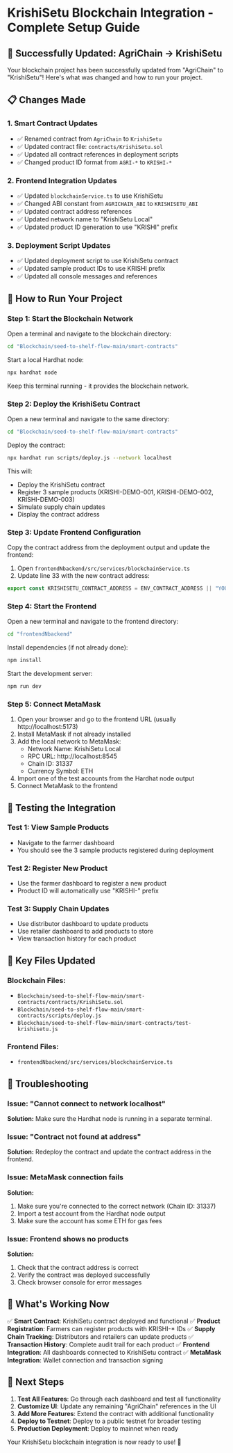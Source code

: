 # KrishiSetu Blockchain Integration - Complete Setup Guide

## 🎉 Successfully Updated: AgriChain → KrishiSetu

Your blockchain project has been successfully updated from "AgriChain" to "KrishiSetu"! Here's what was changed and how to run your project.

## 📋 Changes Made

### 1. Smart Contract Updates
- ✅ Renamed contract from `AgriChain` to `KrishiSetu`
- ✅ Updated contract file: `contracts/KrishiSetu.sol`
- ✅ Updated all contract references in deployment scripts
- ✅ Changed product ID format from `AGRI-*` to `KRISHI-*`

### 2. Frontend Integration Updates
- ✅ Updated `blockchainService.ts` to use KrishiSetu
- ✅ Changed ABI constant from `AGRICHAIN_ABI` to `KRISHISETU_ABI`
- ✅ Updated contract address references
- ✅ Updated network name to "KrishiSetu Local"
- ✅ Updated product ID generation to use "KRISHI" prefix

### 3. Deployment Script Updates
- ✅ Updated deployment script to use KrishiSetu contract
- ✅ Updated sample product IDs to use KRISHI prefix
- ✅ Updated all console messages and references

## 🚀 How to Run Your Project

### Step 1: Start the Blockchain Network

Open a terminal and navigate to the blockchain directory:
```bash
cd "Blockchain/seed-to-shelf-flow-main/smart-contracts"
```

Start a local Hardhat node:
```bash
npx hardhat node
```
Keep this terminal running - it provides the blockchain network.

### Step 2: Deploy the KrishiSetu Contract

Open a new terminal and navigate to the same directory:
```bash
cd "Blockchain/seed-to-shelf-flow-main/smart-contracts"
```

Deploy the contract:
```bash
npx hardhat run scripts/deploy.js --network localhost
```

This will:
- Deploy the KrishiSetu contract
- Register 3 sample products (KRISHI-DEMO-001, KRISHI-DEMO-002, KRISHI-DEMO-003)
- Simulate supply chain updates
- Display the contract address

### Step 3: Update Frontend Configuration

Copy the contract address from the deployment output and update the frontend:

1. Open `frontendNbackend/src/services/blockchainService.ts`
2. Update line 33 with the new contract address:
```typescript
export const KRISHISETU_CONTRACT_ADDRESS = ENV_CONTRACT_ADDRESS || "YOUR_NEW_CONTRACT_ADDRESS";
```

### Step 4: Start the Frontend

Open a new terminal and navigate to the frontend directory:
```bash
cd "frontendNbackend"
```

Install dependencies (if not already done):
```bash
npm install
```

Start the development server:
```bash
npm run dev
```

### Step 5: Connect MetaMask

1. Open your browser and go to the frontend URL (usually http://localhost:5173)
2. Install MetaMask if not already installed
3. Add the local network to MetaMask:
   - Network Name: KrishiSetu Local
   - RPC URL: http://localhost:8545
   - Chain ID: 31337
   - Currency Symbol: ETH
4. Import one of the test accounts from the Hardhat node output
5. Connect MetaMask to the frontend

## 🧪 Testing the Integration

### Test 1: View Sample Products
- Navigate to the farmer dashboard
- You should see the 3 sample products registered during deployment

### Test 2: Register New Product
- Use the farmer dashboard to register a new product
- Product ID will automatically use "KRISHI-" prefix

### Test 3: Supply Chain Updates
- Use distributor dashboard to update products
- Use retailer dashboard to add products to store
- View transaction history for each product

## 📁 Key Files Updated

### Blockchain Files:
- `Blockchain/seed-to-shelf-flow-main/smart-contracts/contracts/KrishiSetu.sol`
- `Blockchain/seed-to-shelf-flow-main/smart-contracts/scripts/deploy.js`
- `Blockchain/seed-to-shelf-flow-main/smart-contracts/test-krishisetu.js`

### Frontend Files:
- `frontendNbackend/src/services/blockchainService.ts`

## 🔧 Troubleshooting

### Issue: "Cannot connect to network localhost"
**Solution:** Make sure the Hardhat node is running in a separate terminal.

### Issue: "Contract not found at address"
**Solution:** Redeploy the contract and update the contract address in the frontend.

### Issue: MetaMask connection fails
**Solution:** 
1. Make sure you're connected to the correct network (Chain ID: 31337)
2. Import a test account from the Hardhat node output
3. Make sure the account has some ETH for gas fees

### Issue: Frontend shows no products
**Solution:** 
1. Check that the contract address is correct
2. Verify the contract was deployed successfully
3. Check browser console for error messages

## 🎯 What's Working Now

✅ **Smart Contract**: KrishiSetu contract deployed and functional
✅ **Product Registration**: Farmers can register products with KRISHI-* IDs
✅ **Supply Chain Tracking**: Distributors and retailers can update products
✅ **Transaction History**: Complete audit trail for each product
✅ **Frontend Integration**: All dashboards connected to KrishiSetu contract
✅ **MetaMask Integration**: Wallet connection and transaction signing

## 🚀 Next Steps

1. **Test All Features**: Go through each dashboard and test all functionality
2. **Customize UI**: Update any remaining "AgriChain" references in the UI
3. **Add More Features**: Extend the contract with additional functionality
4. **Deploy to Testnet**: Deploy to a public testnet for broader testing
5. **Production Deployment**: Deploy to mainnet when ready

Your KrishiSetu blockchain integration is now ready to use! 🌾
